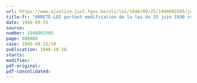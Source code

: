 ```yaml
---
url: https://www.ejustice.just.fgov.be/eli/loi/1946/09/25/1946092505/justel
title-fr: "ARRETE-LOI portant modification de la loi du 25 juin 1930 relative au contrôle des entreprises d'assurances sur la vie"
date: 1946-09-25
source:
number: 1946092505
page: 888888
case: 1946-09-25/34
publication: 1946-10-18
starts:
modifies:
pdf-original:
pdf-consolidated:
---
```


